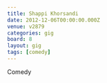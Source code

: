 ```yaml
---
title: Shappi Khorsandi
date: 2012-12-06T00:00:00.000Z
venue: v2879
categories: gig
board: 8
layout: gig
tags: [comedy]
---
```

Comedy